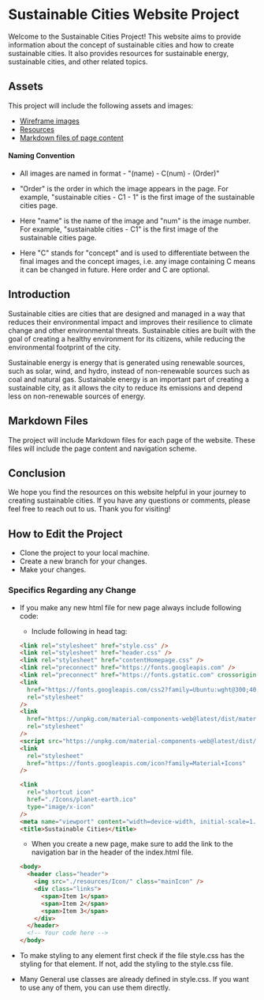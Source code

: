 # Sustainable Cities Website Project

Welcome to the Sustainable Cities Project! This website aims to provide information about the concept of sustainable cities and how to create sustainable cities. It also provides resources for sustainable energy, sustainable cities, and other related topics.

## Assets

This project will include the following assets and images:

- [Wireframe images](./wireframe)
- [Resources](./resources)
- [Markdown files of page content](./markdown)

#### Naming Convention

- All images are named in format - "(name) - C(num) - (Order)"

- "Order" is the order in which the image appears in the page. For example, "sustainable cities - C1 - 1" is the first image of the sustainable cities page.
- Here "name" is the name of the image and "num" is the image number. For example, "sustainable cities - C1" is the first image of the sustainable cities page.
- Here "C" stands for "concept" and is used to differentiate between the final images and the concept images, i.e. any image containing C means it can be changed in future.
  Here order and C are optional.

## Introduction

Sustainable cities are cities that are designed and managed in a way that reduces their environmental impact and improves their resilience to climate change and other environmental threats. Sustainable cities are built with the goal of creating a healthy environment for its citizens, while reducing the environmental footprint of the city.

Sustainable energy is energy that is generated using renewable sources, such as solar, wind, and hydro, instead of non-renewable sources such as coal and natural gas. Sustainable energy is an important part of creating a sustainable city, as it allows the city to reduce its emissions and depend less on non-renewable sources of energy.

## Markdown Files

The project will include Markdown files for each page of the website. These files will include the page content and navigation scheme.

## Conclusion

We hope you find the resources on this website helpful in your journey to creating sustainable cities. If you have any questions or comments, please feel free to reach out to us. Thank you for visiting!

## How to Edit the Project

- Clone the project to your local machine.
- Create a new branch for your changes.
- Make your changes.

### Specifics Regarding any Change

- If you make any new html file for new page always include following code:

  - Include following in head tag:

  ```html
  <link rel="stylesheet" href="style.css" />
  <link rel="stylesheet" href="header.css" />
  <link rel="stylesheet" href="contentHomepage.css" />
  <link rel="preconnect" href="https://fonts.googleapis.com" />
  <link rel="preconnect" href="https://fonts.gstatic.com" crossorigin />
  <link
    href="https://fonts.googleapis.com/css2?family=Ubuntu:wght@300;400;500;700&display=swap"
    rel="stylesheet"
  />
  <link
    href="https://unpkg.com/material-components-web@latest/dist/material-components-web.min.css"
    rel="stylesheet"
  />
  <script src="https://unpkg.com/material-components-web@latest/dist/material-components-web.min.js"></script>
  <link
    rel="stylesheet"
    href="https://fonts.googleapis.com/icon?family=Material+Icons"
  />

  <link
    rel="shortcut icon"
    href="./Icons/planet-earth.ico"
    type="image/x-icon"
  />
  <meta name="viewport" content="width=device-width, initial-scale=1.0" />
  <title>Sustainable Cities</title>
  ```

  - When you create a new page, make sure to add the link to the navigation bar in the header of the index.html file.

  ```html
  <body>
    <header class="header">
      <img src="./resources/Icon/" class="mainIcon" />
      <div class="links">
        <span>Item 1</span>
        <span>Item 2</span>
        <span>Item 3</span>
      </div>
    </header>
    <!-- Your code here -->
  </body>
  ```

- To make styling to any element first check if the file style.css has the styling for that element. If not, add the styling to the style.css file.
- Many General use classes are already defined in style.css. If you want to use any of them, you can use them directly.
